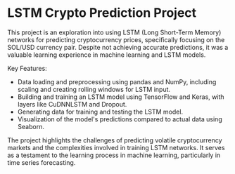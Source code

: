# LSTM Crypto Prediction Project

This project is an exploration into using LSTM (Long Short-Term Memory) networks for predicting cryptocurrency prices, specifically focusing on the SOL/USD currency pair. Despite not achieving accurate predictions, it was a valuable learning experience in machine learning and LSTM models.

Key Features:
- Data loading and preprocessing using pandas and NumPy, including scaling and creating rolling windows for LSTM input.
- Building and training an LSTM model using TensorFlow and Keras, with layers like CuDNNLSTM and Dropout.
- Generating data for training and testing the LSTM model.
- Visualization of the model's predictions compared to actual data using Seaborn.

The project highlights the challenges of predicting volatile cryptocurrency markets and the complexities involved in training LSTM networks. It serves as a testament to the learning process in machine learning, particularly in time series forecasting.
